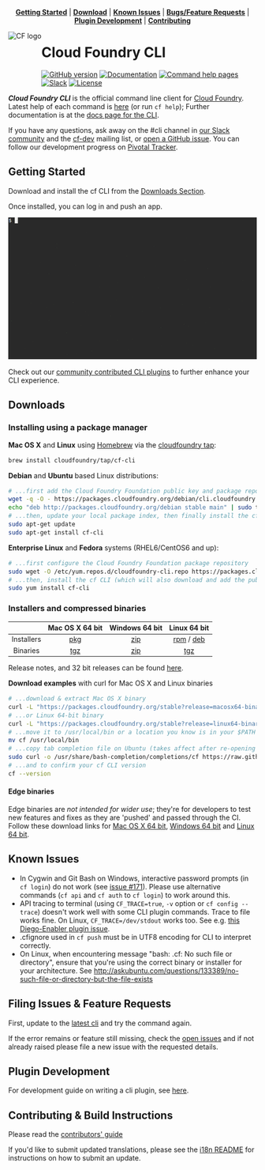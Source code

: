 <p align="center">
<b><a href="#getting-started">Getting Started</a></b>
|
<b><a href="#downloads">Download</a></b>
|
<b><a href="#known-issues">Known Issues</a></b>
|
<b><a href="#filing-issues--feature-requests">Bugs/Feature Requests</a></b>
|
<b><a href="#plugin-development">Plugin Development</a></b>
|
<b><a href="#contributing--build-instructions">Contributing</a></b>
</p>

<img src="https://raw.githubusercontent.com/cloudfoundry/logos/master/CF_Icon_4-colour.png" alt="CF logo" height="100" align="left"/>

# Cloud Foundry CLI

[![GitHub version](https://badge.fury.io/gh/cloudfoundry%2Fcli.svg)](https://github.com/cloudfoundry/cli/releases/latest)
[![Documentation](https://img.shields.io/badge/docs-online-ff69b4.svg)](https://docs.cloudfoundry.org/cf-cli)
[![Command help pages](https://img.shields.io/badge/command-help-lightgrey.svg)](https://cli.cloudfoundry.org)
[![Slack](https://slack.cloudfoundry.org/badge.svg)](https://slack.cloudfoundry.org)
[![License](https://img.shields.io/badge/License-Apache%202.0-blue.svg)](https://github.com/cloudfoundry/cli/blob/master/LICENSE)

***Cloud Foundry CLI*** is the official command line client for [Cloud Foundry](https://cloudfoundry.org).
Latest help of each command is [here](https://cli.cloudfoundry.org) (or run `cf help`);
Further documentation is at the [docs page for the
CLI](https://docs.cloudfoundry.org/cf-cli).

If you have any questions, ask away on the #cli channel in [our Slack
community](http://slack.cloudfoundry.org/) and the
[cf-dev](https://lists.cloudfoundry.org/archives/list/cf-dev@lists.cloudfoundry.org/)
mailing list, or [open a GitHub issue](https://github.com/cloudfoundry/cli/issues/new).  You can follow our development progress
on [Pivotal Tracker](https://www.pivotaltracker.com/n/projects/892938).

## Getting Started

Download and install the cf CLI from the [Downloads Section](#downloads).

Once installed, you can log in and push an app.

![Example](.github/cf_example.gif)

Check out our [community contributed CLI plugins](https://plugins.cloudfoundry.org) to further enhance your CLI experience.

## Downloads

### Installing using a package manager

**Mac OS X** and **Linux** using [Homebrew](http://brew.sh/) via the [cloudfoundry tap](https://github.com/cloudfoundry/homebrew-tap):

```sh
brew install cloudfoundry/tap/cf-cli
```

**Debian** and **Ubuntu** based Linux distributions:

```sh
# ...first add the Cloud Foundry Foundation public key and package repository to your system
wget -q -O - https://packages.cloudfoundry.org/debian/cli.cloudfoundry.org.key | sudo apt-key add -
echo "deb http://packages.cloudfoundry.org/debian stable main" | sudo tee /etc/apt/sources.list.d/cloudfoundry-cli.list
# ...then, update your local package index, then finally install the cf CLI
sudo apt-get update
sudo apt-get install cf-cli
```

**Enterprise Linux** and **Fedora** systems (RHEL6/CentOS6 and up):
```sh
# ...first configure the Cloud Foundry Foundation package repository
sudo wget -O /etc/yum.repos.d/cloudfoundry-cli.repo https://packages.cloudfoundry.org/fedora/cloudfoundry-cli.repo
# ...then, install the cf CLI (which will also download and add the public key to your system)
sudo yum install cf-cli
```

### Installers and compressed binaries

| | Mac OS X 64 bit | Windows 64 bit | Linux 64 bit |
| :---------------: | :---------------: |:---------------:| :------------:|
| Installers | [pkg](https://packages.cloudfoundry.org/stable?release=macosx64&source=github) | [zip](https://packages.cloudfoundry.org/stable?release=windows64&source=github) | [rpm](https://packages.cloudfoundry.org/stable?release=redhat64&source=github) / [deb](https://packages.cloudfoundry.org/stable?release=debian64&source=github) |
| Binaries | [tgz](https://packages.cloudfoundry.org/stable?release=macosx64-binary&source=github) | [zip](https://packages.cloudfoundry.org/stable?release=windows64-exe&source=github) | [tgz](https://packages.cloudfoundry.org/stable?release=linux64-binary&source=github) |

Release notes, and 32 bit releases can be found [here](https://github.com/cloudfoundry/cli/releases).

**Download examples** with curl for Mac OS X and Linux binaries
```sh
# ...download & extract Mac OS X binary
curl -L "https://packages.cloudfoundry.org/stable?release=macosx64-binary&source=github" | tar -zx
# ...or Linux 64-bit binary
curl -L "https://packages.cloudfoundry.org/stable?release=linux64-binary&source=github" | tar -zx
# ...move it to /usr/local/bin or a location you know is in your $PATH
mv cf /usr/local/bin
# ...copy tab completion file on Ubuntu (takes affect after re-opening your shell)
sudo curl -o /usr/share/bash-completion/completions/cf https://raw.githubusercontent.com/cloudfoundry/cli/master/ci/installers/completion/cf
# ...and to confirm your cf CLI version
cf --version
```

#### Edge binaries
Edge binaries are *not intended for wider use*; they're for developers to test new features and fixes as they are 'pushed' and passed through the CI.
Follow these download links for [Mac OS X 64 bit](https://packages.cloudfoundry.org/edge?arch=macosx64&source=github), [Windows 64 bit](https://packages.cloudfoundry.org/edge?arch=windows64&source=github) and [Linux 64 bit](https://packages.cloudfoundry.org/edge?arch=linux64&source=github).

## Known Issues

* In Cygwin and Git Bash on Windows, interactive password prompts (in `cf login`) do not work (see [issue #171](https://github.com/cloudfoundry/cli/issues/171)). Please use alternative commands (`cf api` and `cf auth` to `cf login`) to work around this.
* API tracing to terminal (using `CF_TRACE=true`, `-v` option or `cf config --trace`) doesn't work well with some CLI plugin commands. Trace to file works fine. On Linux, `CF_TRACE=/dev/stdout` works too. See e.g. [this Diego-Enabler plugin issue](https://github.com/cloudfoundry-incubator/Diego-Enabler/issues/6).
* .cfignore used in `cf push` must be in UTF8 encoding for CLI to interpret correctly.
* On Linux, when encountering message "bash: .cf: No such file or directory", ensure that you're using the correct binary or installer for your architecture. See http://askubuntu.com/questions/133389/no-such-file-or-directory-but-the-file-exists

## Filing Issues & Feature Requests

First, update to the [latest cli](https://github.com/cloudfoundry/cli/releases)
and try the command again.

If the error remains or feature still missing, check the [open issues](https://github.com/cloudfoundry/cli/issues) and if not already raised please file a new issue with the requested details.

## Plugin Development

For development guide on writing a cli plugin, see [here](https://github.com/cloudfoundry/cli/tree/master/plugin/plugin_examples).

## Contributing & Build Instructions

Please read the [contributors' guide](.github/CONTRIBUTING.md)

If you'd like to submit updated translations, please see the [i18n README](https://github.com/cloudfoundry/cli/blob/master/cf/i18n/README-i18n.md) for instructions on how to submit an update.

